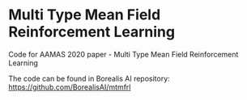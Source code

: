 # Multi Type Mean Field Reinforcement Learning
Code for AAMAS 2020 paper - Multi Type Mean Field Reinforcement Learning

The code can be found in Borealis AI repository: https://github.com/BorealisAI/mtmfrl
